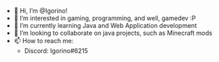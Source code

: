 - 👋 Hi, I’m @Igorino!
- 👀 I’m interested in gaming, programming, and well, gamedev :P
- 🌱 I’m currently learning Java and Web Application development
- 💞️ I’m looking to collaborate on java projects, such as Minecraft mods
- 📫 How to reach me: 
  - Discord: Igorino#6215

<!---
Igorino/Igorino is a ✨ special ✨ repository because its `README.md` (this file) appears on your GitHub profile.
You can click the Preview link to take a look at your changes.
--->

